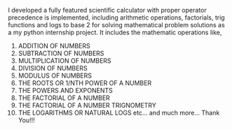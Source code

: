 I developed a fully featured scientific calculator with proper operator precedence is implemented, including arithmetic operations, factorials, trig functions and logs to base 2 for solving mathematical problem solutions as a my python internship project. It includes the mathematic operations like,

1. ADDITION OF NUMBERS
2. SUBTRACTION OF NUMBERS
3. MULTIPLICATION OF NUMBERS
4. DIVISION OF NUMBERS
5. MODULUS OF NUMBERS
6. THE ROOTS OR 1/NTH POWER OF A NUMBER
7. THE POWERS AND EXPONENTS
8. THE FACTORIAL OF A NUMBER
9. THE FACTORIAL OF A NUMBER TRIGNOMETRY
10. THE LOGARITHMS OR NATURAL LOGS etc...
and much more... Thank You!!!
